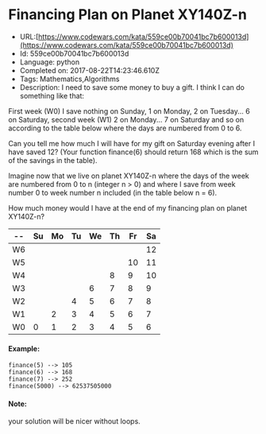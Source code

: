# Financing Plan on Planet XY140Z-n

 - URL:[https://www.codewars.com/kata/559ce00b70041bc7b600013d](https://www.codewars.com/kata/559ce00b70041bc7b600013d)
 - Id: 559ce00b70041bc7b600013d
 - Language: python
 - Completed on: 2017-08-22T14:23:46.610Z
 - Tags: Mathematics,Algorithms
 - Description:
I need to save some money to buy a gift. I think I can do something like that:

First week (W0) I save nothing on Sunday, 1 on Monday, 2 on Tuesday... 6 on Saturday,
second week (W1) 2 on Monday... 7 on Saturday and so on according to the table below where the days are numbered from 0 to 6.

Can you tell me how much I will have for my gift on Saturday evening after I have saved 12? (Your function finance(6) should return 168 which is the sum of the savings in the table). 

Imagine now that we live on planet XY140Z-n where the days of the week are numbered from 0 to n (integer n > 0) and where
I save from week number 0 to week number n included (in the table below n = 6).

How much money would I have at the end of my financing plan on planet XY140Z-n?



  -- |Su|Mo|Tu|We|Th|Fr|Sa|
   --|--|--|--|--|--|--|--|
  W6 |  |  |  |  |  |  |12|
  W5 |  |  |  |  |  |10|11|
  W4 |  |  |  |  |8 |9 |10|
  W3 |  |  |  |6 |7 |8 |9 |
  W2 |  |  |4 |5 |6 |7 |8 |
  W1 |  |2 |3 |4 |5 |6 |7 |
  W0 |0 |1 |2 |3 |4 |5 |6 |
  
#### Example:
```
finance(5) --> 105
finance(6) --> 168
finance(7) --> 252
finance(5000) --> 62537505000
```
#### Note: 
your solution will be nicer without loops.


